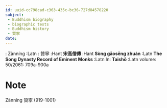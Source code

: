 ```yaml
---
id: uuid-cc798cad-c363-435c-bc36-727d84578220
subject: 
 - Buddhism biography
 - biographic texts
 - Buddhism history
 - 贊寧
date: 
---
```


: Zànníng :Latn
: 贊寧 :Hant
**宋高僧傳** :Hant
**Sòng gāosēng zhuàn** :Latn
**The Song Dynasty Record of Eminent Monks** :Latn
In: 
**Taishō** :Latn
volume: 50/2061: 709a-900a
# Note
Zànníng 贊寧 (919-1001)